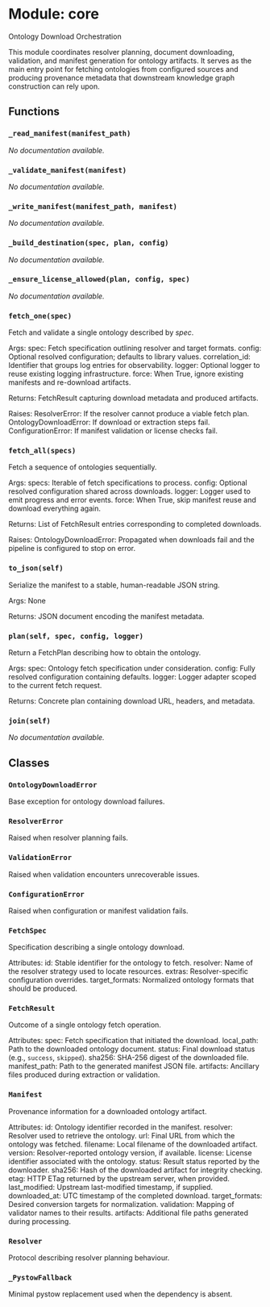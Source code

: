 # Module: core

Ontology Download Orchestration

This module coordinates resolver planning, document downloading, validation,
and manifest generation for ontology artifacts. It serves as the main entry
point for fetching ontologies from configured sources and producing provenance
metadata that downstream knowledge graph construction can rely upon.

## Functions

### `_read_manifest(manifest_path)`

*No documentation available.*

### `_validate_manifest(manifest)`

*No documentation available.*

### `_write_manifest(manifest_path, manifest)`

*No documentation available.*

### `_build_destination(spec, plan, config)`

*No documentation available.*

### `_ensure_license_allowed(plan, config, spec)`

*No documentation available.*

### `fetch_one(spec)`

Fetch and validate a single ontology described by *spec*.

Args:
spec: Fetch specification outlining resolver and target formats.
config: Optional resolved configuration; defaults to library values.
correlation_id: Identifier that groups log entries for observability.
logger: Optional logger to reuse existing logging infrastructure.
force: When True, ignore existing manifests and re-download artifacts.

Returns:
FetchResult capturing download metadata and produced artifacts.

Raises:
ResolverError: If the resolver cannot produce a viable fetch plan.
OntologyDownloadError: If download or extraction steps fail.
ConfigurationError: If manifest validation or license checks fail.

### `fetch_all(specs)`

Fetch a sequence of ontologies sequentially.

Args:
specs: Iterable of fetch specifications to process.
config: Optional resolved configuration shared across downloads.
logger: Logger used to emit progress and error events.
force: When True, skip manifest reuse and download everything again.

Returns:
List of FetchResult entries corresponding to completed downloads.

Raises:
OntologyDownloadError: Propagated when downloads fail and the pipeline
is configured to stop on error.

### `to_json(self)`

Serialize the manifest to a stable, human-readable JSON string.

Args:
None

Returns:
JSON document encoding the manifest metadata.

### `plan(self, spec, config, logger)`

Return a FetchPlan describing how to obtain the ontology.

Args:
spec: Ontology fetch specification under consideration.
config: Fully resolved configuration containing defaults.
logger: Logger adapter scoped to the current fetch request.

Returns:
Concrete plan containing download URL, headers, and metadata.

### `join(self)`

*No documentation available.*

## Classes

### `OntologyDownloadError`

Base exception for ontology download failures.

### `ResolverError`

Raised when resolver planning fails.

### `ValidationError`

Raised when validation encounters unrecoverable issues.

### `ConfigurationError`

Raised when configuration or manifest validation fails.

### `FetchSpec`

Specification describing a single ontology download.

Attributes:
id: Stable identifier for the ontology to fetch.
resolver: Name of the resolver strategy used to locate resources.
extras: Resolver-specific configuration overrides.
target_formats: Normalized ontology formats that should be produced.

### `FetchResult`

Outcome of a single ontology fetch operation.

Attributes:
spec: Fetch specification that initiated the download.
local_path: Path to the downloaded ontology document.
status: Final download status (e.g., `success`, `skipped`).
sha256: SHA-256 digest of the downloaded file.
manifest_path: Path to the generated manifest JSON file.
artifacts: Ancillary files produced during extraction or validation.

### `Manifest`

Provenance information for a downloaded ontology artifact.

Attributes:
id: Ontology identifier recorded in the manifest.
resolver: Resolver used to retrieve the ontology.
url: Final URL from which the ontology was fetched.
filename: Local filename of the downloaded artifact.
version: Resolver-reported ontology version, if available.
license: License identifier associated with the ontology.
status: Result status reported by the downloader.
sha256: Hash of the downloaded artifact for integrity checking.
etag: HTTP ETag returned by the upstream server, when provided.
last_modified: Upstream last-modified timestamp, if supplied.
downloaded_at: UTC timestamp of the completed download.
target_formats: Desired conversion targets for normalization.
validation: Mapping of validator names to their results.
artifacts: Additional file paths generated during processing.

### `Resolver`

Protocol describing resolver planning behaviour.

### `_PystowFallback`

Minimal pystow replacement used when the dependency is absent.
